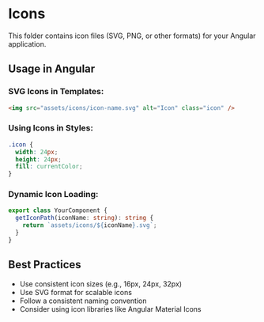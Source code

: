 # Icons

This folder contains icon files (SVG, PNG, or other formats) for your Angular application.

## Usage in Angular

### SVG Icons in Templates:
```html
<img src="assets/icons/icon-name.svg" alt="Icon" class="icon" />
```

### Using Icons in Styles:
```css
.icon {
  width: 24px;
  height: 24px;
  fill: currentColor;
}
```

### Dynamic Icon Loading:
```typescript
export class YourComponent {
  getIconPath(iconName: string): string {
    return `assets/icons/${iconName}.svg`;
  }
}
```

## Best Practices

- Use consistent icon sizes (e.g., 16px, 24px, 32px)
- Use SVG format for scalable icons
- Follow a consistent naming convention
- Consider using icon libraries like Angular Material Icons
